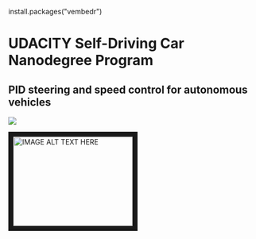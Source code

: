 install.packages("vembedr")

# UDACITY Self-Driving Car Nanodegree Program
## PID steering and speed control for autonomous vehicles

[![](https://img.youtube.com/vi/Q0NIwiLKgRA&feature=youtu.be/0.jpg)](https://www.youtube.com/watch?v=Q0NIwiLKgRA&feature=youtu.be)

<a href="http://www.youtube.com/watch?feature=player_embedded&v=Q0NIwiLKgRA&feature=youtu.be" target="_blank">
 <img src="http://img.youtube.com/vi/Q0NIwiLKgRA&feature=youtu.be/0.jpg" alt="IMAGE ALT TEXT HERE" width="240" height="180" border="10" />
</a>
